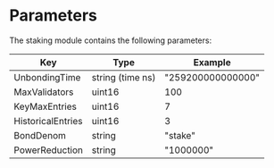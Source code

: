 <!--
order: 8
-->

# Parameters

The staking module contains the following parameters:

| Key               | Type             | Example           |
|-------------------|------------------|-------------------|
| UnbondingTime     | string (time ns) | "259200000000000" |
| MaxValidators     | uint16           | 100               |
| KeyMaxEntries     | uint16           | 7                 |
| HistoricalEntries | uint16           | 3                 |
| BondDenom         | string           | "stake"           |
| PowerReduction    | string           | "1000000"         |
